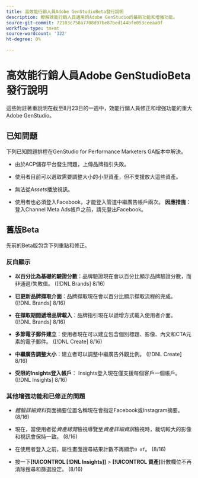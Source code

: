 ```yaml
---
title: 高效能行銷人員Adobe GenStudioBeta發行說明
description: 瞭解效能行銷人員適用的Adobe GenStudio的最新功能和增強功能。
source-git-commit: 72103c750a7708d97be87bed144bfe053ceeaa0f
workflow-type: tm+mt
source-wordcount: '322'
ht-degree: 0%

---
```



# 高效能行銷人員Adobe GenStudioBeta發行說明

這些附註著重說明在截至8月23日的一週中，效能行銷人員修正和增強功能的重大Adobe GenStudio。

## 已知問題

下列已知問題排程在GenStudio for Performance Marketers GA版本中解決。

* 由於ACP儲存平台發生問題，上傳品牌指引失敗。<!-- GS-4369 -->

* 使用者目前可以選取需要調整大小的小型資產，但不支援放大這些資產。<!-- GS-3131 -->

* 無法從&#x200B;_Assets_&#x200B;播放視訊。<!-- GS-3846 -->

* 使用者也必須登入Facebook，才能登入管道中繼廣告帳戶兩次。 **因應措施**：登入Channel Meta Ads帳戶之前，請先登出Facebook。

## 舊版Beta

先前的Beta版包含下列重點和修正。

### 反白顯示

* **以百分比為基礎的驗證分數**：品牌驗證現在會以百分比顯示品牌驗證分數，而非通過/失敗值。 ([!DNL Brands] 8/16)

* **已更新品牌擷取介面**：品牌擷取現在會以百分比顯示擷取流程的完成。 ([!DNL Brands] 8/16)

* **在擷取期間遞增品牌載入**：品牌指引現在以遞增方式載入使用者介面。 ([!DNL Brands] 8/16)

* **多節電子郵件建立**：使用者現在可以建立包含個別標題、影像、內文和CTA元素的電子郵件。 ([!DNL Create] 8/16)

* **中繼廣告調整大小**：建立者可以調整中繼廣告外觀比例。 ([!DNL Create] 8/16)

* **受限的Insights登入帳戶**： Insights登入現在僅支援每個客戶一個帳戶。 ([!DNL Insights] 8/16)

### 其他增強功能和已修正的問題

* _體驗詳細資料_&#x200B;頁面摘要位置名稱現在會指定Facebook或Instagram摘要。 (8/16)

* 現在，當使用者從&#x200B;_資產總覽_&#x200B;檢視導覽至&#x200B;_資產詳細資訊_&#x200B;檢視時，裁切較大的影像和視訊會保持一致。  (8/16)

* 在使用者登入之前，屬性畫面搜尋結果計數不再顯示`0 of`。  (8/16) <!-- GS- 3665 -->

* 按一下&#x200B;**[!UICONTROL [!DNL Insights]]** > **[!UICONTROL 資產]**&#x200B;計數欄位不再清除搜尋和篩選設定。 (8/16) <!-- GS-3476 -->
